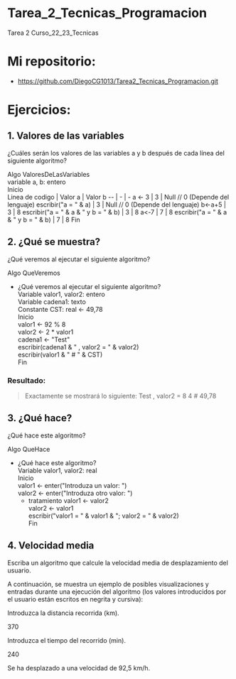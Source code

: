 # Tarea_2_Tecnicas_Programacion

Tarea 2 Curso_22_23_Tecnicas

# Mi repositorio: 
* https://github.com/DiegoCG1013/Tarea2_Tecnicas_Programacion.git

# Ejercicios:

## 1. Valores de las variables
¿Cuáles serán los valores de las variables a y b después de cada línea del siguiente algoritmo?

Algo ValoresDeLasVariables  
variable a, b: entero  
Inicio  
   Linea de codigo | Valor a | Valor b
   -- | - | -
   a <- 3  | 3 | Null // 0 (Depende del lenguaje)
   escribir("a = " & a) | 3 | Null // 0 (Depende del lenguaje)
   b<-a+5 | 3 | 8
   escribir("a = " & a & " y b = " & b) | 3 | 8
   a<-7 | 7 | 8
   escribir("a = " & a & " y b = " & b)  | 7 | 8
Fin  

## 2. ¿Qué se muestra?
¿Qué veremos al ejecutar el siguiente algoritmo?

Algo QueVeremos 
- ¿Qué veremos al ejecutar el siguiente algoritmo?  
Variable valor1, valor2: entero  
Variable cadena1: texto  
Constante CST: real <- 49,78  
Inicio  
   valor1 <- 92 % 8  
   valor2 <- 2 * valor1  
   cadena1 <- "Test"  
   escribir(cadena1 & " , valor2 = " & valor2)  
   escribir(valor1 & " # " & CST)  
Fin 

### Resultado: 
> Exactamente se mostrará lo siguiente: 
> Test , valor2 = 8
> 4 # 49,78

## 3. ¿Qué hace?
¿Qué hace este algoritmo?

Algo QueHace  
- ¿Qué hace este algoritmo?  
Variable valor1, valor2: real  
Inicio  
   valor1 <- enter("Introduza un valor: ")  
   valor2 <- enter("Introduza otro valor: ")  
   - tratamiento 
   valor1 <- valor2  
   valor2 <- valor1  
   escribir("valor1 = " & valor1 & "; valor2 = " & valor2)  
Fin 
## 4. Velocidad media
Escriba un algoritmo que calcule la velocidad media de desplazamiento del usuario.

A continuación, se muestra un ejemplo de posibles visualizaciones y entradas durante una ejecución del algoritmo (los valores introducidos por el usuario están escritos en negrita y cursiva):

Introduzca la distancia recorrida (km).

370

Introduzca el tiempo del recorrido (min).

240

Se ha desplazado a una velocidad de 92,5 km/h.
